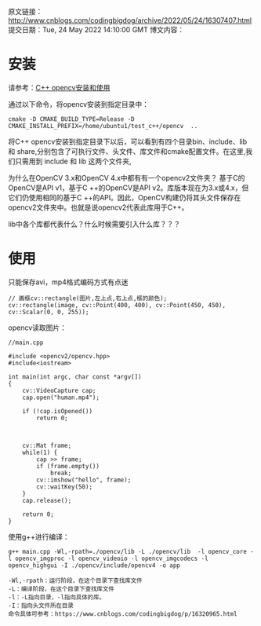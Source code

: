 原文链接：http://www.cnblogs.com/codingbigdog/archive/2022/05/24/16307407.html
提交日期：Tue, 24 May 2022 14:10:00 GMT
博文内容：
# 安装
请参考：[C++ opencv安装和使用](https://blog.csdn.net/weixin_44796670/article/details/115900538)

通过以下命令，将opencv安装到指定目录中：
```
cmake -D CMAKE_BUILD_TYPE=Release -D CMAKE_INSTALL_PREFIX=/home/ubuntu1/test_c++/opencv  ..
```
将C++ opencv安装到指定目录下以后，可以看到有四个目录bin、include、lib 和 share,分别包含了可执行文件、头文件、库文件和cmake配置文件。在这里,我们只需用到 include 和 lib 这两个文件夹,
  


为什么在OpenCV 3.x和OpenCV 4.x中都有有一个opencv2文件夹？
基于C的OpenCV是API v1，基于C ++的OpenCV是API v2。库版本现在为3.x或4.x，但它们仍使用相同的基于C ++的API。因此，OpenCV构建仍将其头文件保存在opencv2文件夹中。也就是说opencv2代表此库用于C++。


lib中各个库都代表什么？什么时候需要引入什么库？？？


# 使用

只能保存avi，mp4格式编码方式有点迷


```
// 画框cv::rectangle(图片,左上点,右上点,框的颜色);
cv::rectangle(image, cv::Point(400, 400), cv::Point(450, 450), cv::Scalar(0, 0, 255));
```

opencv读取图片：
```
//main.cpp

#include <opencv2/opencv.hpp>
#include<iostream>

int main(int argc, char const *argv[])
{
    cv::VideoCapture cap;
    cap.open("human.mp4");

    if (!cap.isOpened())
        return 0;


  
    cv::Mat frame;
    while(1) {
        cap >> frame;
        if (frame.empty())
            break;
        cv::imshow("hello", frame);
        cv::waitKey(50);
    }
    cap.release();

    return 0;
}
```
使用g++进行编译：
```
g++ main.cpp -Wl,-rpath=./opencv/lib -L ./opencv/lib  -l opencv_core -l opencv_imgproc -l opencv_videoio -l opencv_imgcodecs -l opencv_highgui -I ./opencv/include/opencv4 -o app 

-Wl,-rpath：运行阶段，在这个目录下查找库文件
-L：编译阶段，在这个目录下查找库文件
-l：-L指向目录，-l指向具体的库。
-I：指向头文件所在目录
命令具体可参考：https://www.cnblogs.com/codingbigdog/p/16320965.html
```
